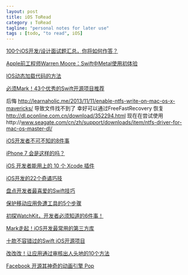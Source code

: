```yaml
---
layout: post
title: iOS ToRead
category : ToRead
tagline: "personal notes for later use"
tags : [todo, "to read", iOS]
---
```


[100个iOS开发/设计面试题汇总，你将如何作答？](http://www.iteye.com/news/30135)

[Apple前工程师Warren Moore：Swift中Metal使用初体验](http://www.iteye.com/news/30127)

[IOS动态加载代码的方法](http://blog.csdn.net/watsy/article/details/8758707)

[必须Mark！43个优秀的Swift开源项目推荐](http://www.iteye.com/news/30081)

后悔
http://learnaholic.me/2013/11/11/enable-ntfs-write-on-mac-os-x-mavericks/
导致文件找不到了
幸好可以通过FreeFastRecovery 恢复 http://dl.pconline.com.cn/download/352294.html
现在在尝试使用http://www.seagate.com/cn/zh/support/downloads/item/ntfs-driver-for-mac-os-master-dl/

[iOS开发者不可不知的8件事](http://www.iteye.com/news/30053)

[iPhone 7 会是这样的吗？](http://www.techug.com/iphone7-guess)

[iOS 开发者能用上的 10 个 Xcode 插件](http://www.iteye.com/news/30021)

[iOS开发的22个奇谲巧技](http://www.iteye.com/news/30012)

[盘点开发者最喜爱的Swift技巧](http://www.iteye.com/news/30006)

[保护移动应用免遭工具的5个步骤](http://www.labazhou.net/2014/12/5-steps-to-protect-mobile-apps-from-attacks/)

[初探WatchKit，开发者必须知道的6件事！](http://www.iteye.com/news/29817)

[Mark走起！iOS开发最常用的第三方库](http://www.iteye.com/news/29638)

[十款不容错过的Swift iOS开源项目](http://www.iteye.com/news/29583)

[改改改！让应用通过审核出人头地的10个方法](http://www.iteye.com/news/29335)

[Facebook 开源其神奇的动画引擎 Pop](http://www.iteye.com/news/29001)





